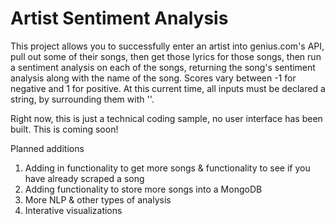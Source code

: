 # Artist Sentiment Analysis

This project allows you to successfully enter an artist into genius.com's API, pull out some of their songs, then get those lyrics for those songs, then run a sentiment analysis on each of the songs, returning the song's sentiment analysis along with the name of the song. Scores vary between -1 for negative and 1 for positive. At this current time, all inputs must be declared a string, by surrounding them with ''.

Right now, this is just a technical coding sample, no user interface has been built. This is coming soon!

Planned additions

1. Adding in functionality to get more songs & functionality to see if you have already scraped a song
2. Adding functionality to store more songs into a MongoDB
3. More NLP & other types of analysis
4. Interative visualizations
